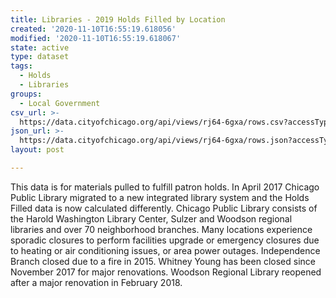 ```yaml
---
title: Libraries - 2019 Holds Filled by Location
created: '2020-11-10T16:55:19.618056'
modified: '2020-11-10T16:55:19.618067'
state: active
type: dataset
tags:
  - Holds
  - Libraries
groups:
  - Local Government
csv_url: >-
  https://data.cityofchicago.org/api/views/rj64-6gxa/rows.csv?accessType=DOWNLOAD
json_url: >-
  https://data.cityofchicago.org/api/views/rj64-6gxa/rows.json?accessType=DOWNLOAD
layout: post

---
```

This data is for materials pulled to fulfill patron holds. In April 2017 Chicago Public Library migrated to a new integrated library system and the Holds Filled data is now calculated differently. Chicago Public Library consists of the Harold Washington Library Center, Sulzer and Woodson regional libraries and over 70 neighborhood branches. Many locations experience sporadic closures to perform facilities upgrade or emergency closures due to heating or air conditioning issues, or area power outages. Independence Branch closed due to a fire in 2015. Whitney Young has been closed since November 2017 for major renovations. Woodson Regional Library reopened after a major renovation in February 2018.
